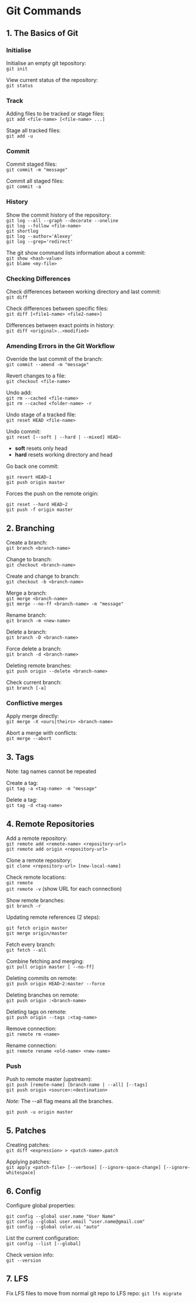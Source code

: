 # Git Commands

## 1. The Basics of Git

### Initialise

Initialise an empty git tepository:  
`git init`

View current status of the repository:  
`git status`

### Track

Adding files to be tracked or stage files:  
`git add <file-name> [<file-name> ...]`

Stage all tracked files:  
`git add -u`

### Commit

Commit staged files:  
`git commit -m "message"`

Commit all staged files:  
`git commit -a`

### History

Show the commit history of the repository:  
`git log --all --graph --decorate --oneline`  
`git log --follow <file-name>`  
`git shortlog`  
`git log --author='Alexey'`  
`git log --grep='redirect'`

The git show command lists information about a commit:  
`git show <hash-value>`  
`git blame <my-file>`

### Checking Differences

Check differences between working directory and last commit:  
`git diff`

Check differences between specific files:  
`git diff [<file1-name> <file2-name>]`

Differences between exact points in history:  
`git diff <original>..<modified>`

### Amending Errors in the Git Workflow

Override the last commit of the branch:  
`git commit --amend -m "message"`

Revert changes to a file:  
`git checkout <file-name>`

Undo add:  
`git rm --cached <file-name>`  
`git rm --cached <folder-name> -r`

Undo stage of a tracked file:  
`git reset HEAD <file-name>`

Undo commit:  
`git reset [--soft | --hard | --mixed] HEAD~`

- **soft** resets only head
- **hard** resets working directory and head

Go back one commit:

```shell
git revert HEAD~1
git push origin master
```

Forces the push on the remote origin:

```shell
git reset --hard HEAD~2
git push -f origin master
```

## 2. Branching

Create a branch:  
`git branch <branch-name>`

Change to branch:  
`git checkout <branch-name>`

Create and change to branch:  
`git checkout -b <branch-name>`

Merge a branch:  
`git merge <branch-name>`  
`git merge --no-ff <branch-name> -m "message"`

Rename branch:  
`git branch -m <new-name>`

Delete a branch:  
`git branch -D <branch-name>`

Force delete a branch:  
`git branch -d <branch-name>`

Deleting remote branches:  
`git push origin --delete <branch-name>`

Check current branch:  
`git branch [-a]`

### Conflictive merges

Apply merge directly:  
`git merge -X <ours|theirs> <branch-name>`

Abort a merge with conflicts:  
`git merge --abort`

## 3. Tags

Note: tag names cannot be repeated

Create a tag:  
`git tag -a <tag-name> -m "message"`

Delete a tag:  
`git tag -d <tag-name>`

## 4. Remote Repositories

Add a remote repository:  
`git remote add <remote-name> <repository-url>`  
`git remote add origin <repository-url>`

Clone a remote repository:  
`git clone <repository-url> [new-local-name]`

Check remote locations:  
`git remote`  
`git remote -v` (show URL for each connection)

Show remote branches:  
`git branch -r`

Updating remote references (2 steps):

```shell
git fetch origin master
git merge origin/master
```

Fetch every branch:  
`git fetch --all`

Combine fetching and merging:  
`git pull origin master [ --no-ff]`

Deleting commits on remote:  
`git push origin HEAD~2:master --force`

Deleting branches on remote:  
`git push origin :<branch-name>`

Deleting tags on remote:  
`git push origin --tags :<tag-name>`

Remove connection:  
`git remote rm <name>`

Rename connection:  
`git remote rename <old-name> <new-name>`

### Push

Push to remote master (upstream):  
`git push [remote-name] [branch-name | --all] [--tags]`  
`git push origin <source>:<destination>`

*Note:* The --all flag means all the branches.

```shell
git push -u origin master
```

## 5. Patches

Creating patches:  
`git diff <expression> > <patch-name>.patch`

Applying patches:  
`git apply <patch-file> [--verbose] [--ignore-space-change] [--ignore-whitespace]`

## 6. Config

Configure global properties:

```shell
git config --global user.name "User Name"
git config --global user.email "user.name@gmail.com"
git config --global color.ui "auto"
```

List the current configuration:  
`git config --list [--global]`

Check version info:  
`git --version`

## 7. LFS

Fix LFS files to move from normal git repo to LFS repo:
`git lfs migrate`

